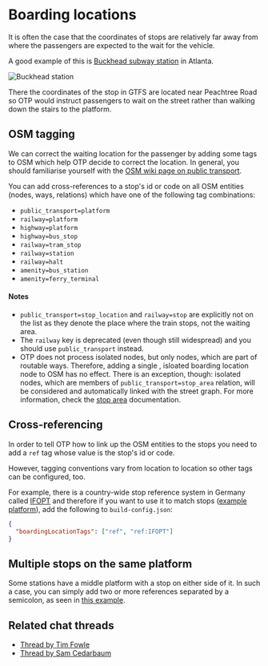 # Boarding locations

It is often the case that the coordinates of stops are relatively far away from where the passengers
are expected to the wait for the vehicle.

A good example of this is [Buckhead subway station](https://www.openstreetmap.org/way/319512573) in Atlanta.

![Buckhead station](images/buckhead-station.png)

There the coordinates of the stop in GTFS are located near Peachtree Road so OTP would instruct 
passengers to wait on the street rather than walking down the stairs to the platform.

## OSM tagging

We can correct the waiting location for the passenger by adding some tags to OSM which help
OTP decide to correct the location. In general, you should familiarise yourself with the [OSM
wiki page on public transport](https://wiki.openstreetmap.org/wiki/Key:public_transport).

You can add cross-references to a stop's id or code on all OSM entities (nodes, ways, relations) which
have one of the following tag combinations:

- `public_transport=platform`
- `railway=platform`
- `highway=platform`
- `highway=bus_stop`
- `railway=tram_stop`
- `railway=station`
- `railway=halt`
- `amenity=bus_station`
- `amenity=ferry_terminal`

#### Notes

- `public_transport=stop_location` and `railway=stop` are explicitly not on the list as they denote
  the place where the train stops, not the waiting area.
- The `railway` key is deprecated (even though still widespread) and you should use `public_transport` 
  instead.
- OTP does not process isolated nodes, but only nodes, which are part of routable ways. Therefore, adding a single , 
isloated boarding location node to OSM has no effect. There is an exception, though: isolated nodes, which are members of
`public_transport=stop_area` relation, will be considered and automatically linked with the street graph.
For more information, check the [stop area](StopAreas.md) documentation.

## Cross-referencing

In order to tell OTP how to link up the OSM entities to the stops you need to add a `ref` tag whose
value is the stop's id or code. 

However, tagging conventions vary from location to location so other tags can be configured, too.

For example, there is a country-wide stop reference system in Germany called [IFOPT](https://en.wikipedia.org/wiki/en:Identification_of_Fixed_Objects_in_Public_Transport)
and therefore if you want to use it to match stops ([example platform](https://www.openstreetmap.org/way/54224477)), 
add the following to `build-config.json`:

```json
{
  "boardingLocationTags": ["ref", "ref:IFOPT"]
}

```

## Multiple stops on the same platform

Some stations have a middle platform with a stop on either side of it. In such a case, you can 
simply add two or more references separated by a semicolon, as seen in [this example](https://www.openstreetmap.org/way/27558650).

## Related chat threads

- [Thread by Tim Fowle](https://matrix.to/#/!oXNNoHKzbaSOlFzLEt:gitter.im/$740KuVeCc65IW7HO9VjvYk92ACk0cOcjKA_BJhnDMSU?via=gitter.im&via=matrix.org&via=builtin.io)
- [Thread by Sam Cedarbaum](https://matrix.to/#/!oXNNoHKzbaSOlFzLEt:gitter.im/$XY7X9KC0FNSajQ8zDEPUARlv6QHOUd3Qn0R3G2POpqk?via=gitter.im&via=matrix.org&via=builtin.io)